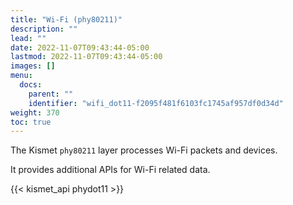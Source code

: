 ```yaml
---
title: "Wi-Fi (phy80211)"
description: ""
lead: ""
date: 2022-11-07T09:43:44-05:00
lastmod: 2022-11-07T09:43:44-05:00
images: []
menu:
  docs:
    parent: ""
    identifier: "wifi_dot11-f2095f481f6103fc1745af957df0d34d"
weight: 370
toc: true
---
```


The Kismet `phy80211` layer processes Wi-Fi packets and devices. 

It provides additional APIs for Wi-Fi related data. 

{{< kismet_api phydot11 >}}
